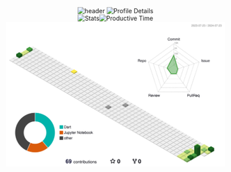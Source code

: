 <div align="center">
  <img src="https://capsule-render.vercel.app/api?type=venom&height=300&color=0:FFFFFF,100:000000&text=Hi&desc=there&animation=fadeIn&fontColor=ffffff" alt="header">
  
  <img src="http://github-profile-summary-cards.vercel.app/api/cards/profile-details?username=ethanmorian&theme=graywhite" alt="Profile Details">
  
  <div style="display: flex; justify-content: center; align-items: center;">
    <img src="http://github-profile-summary-cards.vercel.app/api/cards/stats?username=ethanmorian&theme=graywhite" alt="Stats">
    <img src="http://github-profile-summary-cards.vercel.app/api/cards/productive-time?username=ethanmorian&theme=graywhite&utcOffset=9" alt="Productive Time">
  </div>

  <img src="./profile-3d-contrib/profile-season-animate.svg" alt="profile">
</div>
